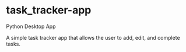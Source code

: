 # task_tracker-app

Python Desktop App

A simple task tracker app that allows the user to add, edit, and complete tasks.


